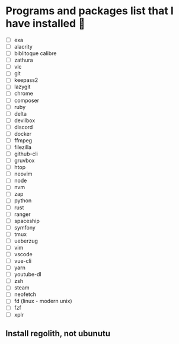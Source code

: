 # Programs and packages list that I have installed 🦊

- [ ] exa
- [ ] alacrity
- [ ] biblitoque calibre
- [ ] zathura
- [ ] vlc
- [ ] git
- [ ] keepass2
- [ ] lazygit
- [ ] chrome
- [ ] composer
- [ ] ruby
- [ ] delta
- [ ] devilbox
- [ ] discord
- [ ] docker
- [ ] ffmpeg
- [ ] filezilla
- [ ] github-cli
- [ ] gruvbox
- [ ] htop
- [ ] neovim
- [ ] node
- [ ] nvm
- [ ] zap
- [ ] python
- [ ] rust
- [ ] ranger
- [ ] spaceship
- [ ] symfony
- [ ] tmux
- [ ] ueberzug
- [ ] vim
- [ ] vscode
- [ ] vue-cli
- [ ] yarn
- [ ] youtube-dl
- [ ] zsh
- [ ] steam
- [ ] neofetch
- [ ] fd (linux - modern unix)
- [ ] fzf
- [ ] xplr

## Install regolith, not ubunutu
